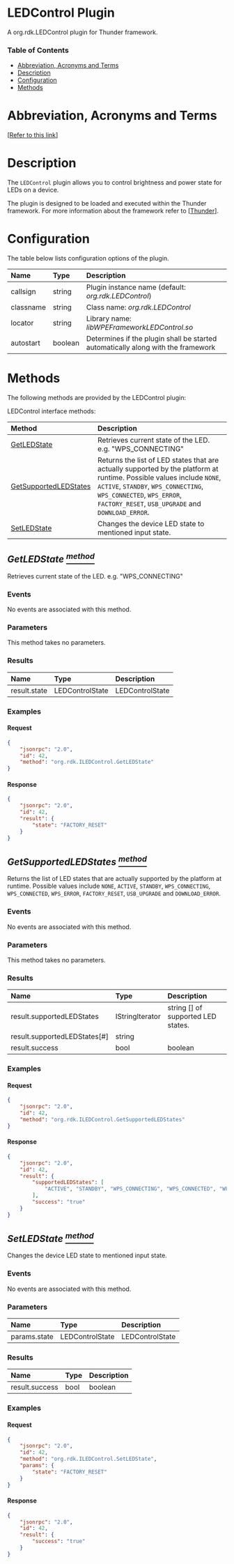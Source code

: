 <!-- Generated automatically, DO NOT EDIT! -->
<a id="head.ILEDControl_Plugin"></a>
# LEDControl Plugin

A org.rdk.LEDControl plugin for Thunder framework.

### Table of Contents

- [Abbreviation, Acronyms and Terms](#head.Abbreviation,_Acronyms_and_Terms)
- [Description](#head.Description)
- [Configuration](#head.Configuration)
- [Methods](#head.Methods)

<a id="head.Abbreviation,_Acronyms_and_Terms"></a>
# Abbreviation, Acronyms and Terms

[[Refer to this link](userguide/aat.md)]

<a id="head.Description"></a>
# Description

The `LEDControl` plugin allows you to control brightness and power state for LEDs on a device.

The plugin is designed to be loaded and executed within the Thunder framework. For more information about the framework refer to [[Thunder](#ref.Thunder)].

<a id="head.Configuration"></a>
# Configuration

The table below lists configuration options of the plugin.

| Name | Type | Description |
| :-------- | :-------- | :-------- |
| callsign | string | Plugin instance name (default: *org.rdk.LEDControl*) |
| classname | string | Class name: *org.rdk.LEDControl* |
| locator | string | Library name: *libWPEFrameworkLEDControl.so* |
| autostart | boolean | Determines if the plugin shall be started automatically along with the framework |

<a id="head.Methods"></a>
# Methods

The following methods are provided by the LEDControl plugin:

LEDControl interface methods:

| Method | Description |
| :-------- | :-------- |
| [GetLEDState](#method.GetLEDState) | Retrieves current state of the LED. e.g. "WPS_CONNECTING" |
| [GetSupportedLEDStates](#method.GetSupportedLEDStates) | Returns the list of LED states that are actually supported by the platform at runtime. Possible values include `NONE`, `ACTIVE`, `STANDBY`, `WPS_CONNECTING`, `WPS_CONNECTED`, `WPS_ERROR`, `FACTORY_RESET`, `USB_UPGRADE` and `DOWNLOAD_ERROR`. |
| [SetLEDState](#method.SetLEDState) | Changes the device LED state to mentioned input state. |

<a id="method.GetLEDState"></a>
## *GetLEDState [<sup>method</sup>](#head.Methods)*

Retrieves current state of the LED. e.g. "WPS_CONNECTING"

### Events
No events are associated with this method.
### Parameters
This method takes no parameters.
### Results
| Name | Type | Description |
| :-------- | :-------- | :-------- |
| result.state | LEDControlState | LEDControlState |

### Examples


#### Request

```json
{
    "jsonrpc": "2.0",
    "id": 42,
    "method": "org.rdk.ILEDControl.GetLEDState"
}
```

#### Response

```json
{
    "jsonrpc": "2.0",
    "id": 42,
    "result": {
        "state": "FACTORY_RESET"
    }
}
```
<a id="method.GetSupportedLEDStates"></a>
## *GetSupportedLEDStates [<sup>method</sup>](#head.Methods)*

Returns the list of LED states that are actually supported by the platform at runtime. Possible values include `NONE`, `ACTIVE`, `STANDBY`, `WPS_CONNECTING`, `WPS_CONNECTED`, `WPS_ERROR`, `FACTORY_RESET`, `USB_UPGRADE` and `DOWNLOAD_ERROR`.

### Events
No events are associated with this method.
### Parameters
This method takes no parameters.
### Results
| Name | Type | Description |
| :-------- | :-------- | :-------- |
| result.supportedLEDStates | IStringIterator | string [] of supported LED states.  |
| result.supportedLEDStates[#] | string |  |
| result.success | bool | boolean |

### Examples


#### Request

```json
{
    "jsonrpc": "2.0",
    "id": 42,
    "method": "org.rdk.ILEDControl.GetSupportedLEDStates"
}
```

#### Response

```json
{
    "jsonrpc": "2.0",
    "id": 42,
    "result": {
        "supportedLEDStates": [
            "ACTIVE", "STANDBY", "WPS_CONNECTING", "WPS_CONNECTED", "WPS_ERROR", "FACTORY_RESET", "USB_UPGRADE", "DOWNLOAD_ERROR"
        ],
        "success": "true"
    }
}
```
<a id="method.SetLEDState"></a>
## *SetLEDState [<sup>method</sup>](#head.Methods)*

Changes the device LED state to mentioned input state.

### Events
No events are associated with this method.
### Parameters
| Name | Type | Description |
| :-------- | :-------- | :-------- |
| params.state | LEDControlState | LEDControlState |
### Results
| Name | Type | Description |
| :-------- | :-------- | :-------- |
| result.success | bool | boolean |

### Examples


#### Request

```json
{
    "jsonrpc": "2.0",
    "id": 42,
    "method": "org.rdk.ILEDControl.SetLEDState",
    "params": {
        "state": "FACTORY_RESET"
    }
}
```

#### Response

```json
{
    "jsonrpc": "2.0",
    "id": 42,
    "result": {
        "success": "true"
    }
}
```
